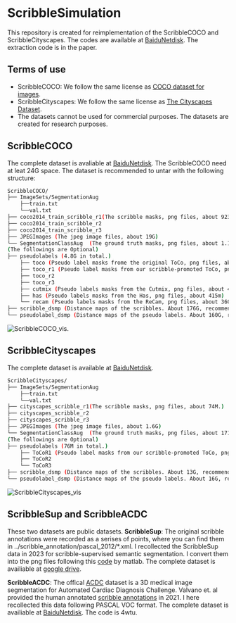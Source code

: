 # ScribbleSimulation
This repository is created for reimplementation of the ScribbleCOCO and ScribbleCityscapes. The codes are available at [BaiduNetdisk](https://pan.baidu.com/s/1iE5thVH_z_Xm7q_h7Bar6Q). The extraction code is in the paper.

## Terms of use
- ScribbleCOCO: We follow the same license as [COCO dataset for images](https://cocodataset.org/#termsofuse). 
- ScribbleCityscapes: We follow the same license as [The Cityscapes Dataset](https://github.com/mcordts/cityscapesScripts).
- The datasets cannot be used for commercial purposes. The datasets are created for research purposes.
## ScribbleCOCO
The complete dataset is avaliable at [BaiduNetdisk](https://pan.baidu.com/s/1bTRDR9BqDyaLcfynN2bpvg?pwd=t817).
The ScribbleCOCO need at leat 24G space. The dataset is recommended to untar with the following structure:
```bash
ScribbleCOCO/
├── ImageSets/SegmentationAug
    ├──train.txt
    └──val.txt
├── coco2014_train_scribble_r1(The scribble masks, png files, about 923M.)
├── coco2014_train_scribble_r2
├── coco2014_train_scribble_r3
├── JPEGImages (The jpeg image files, about 19G)
└── SegmentationClassAug  (The ground truth masks, png files, about 1.1G)
(The followings are Optional)
├── pseudolabels (4.8G in total.)
    ├── toco (Pseudo label masks frome the original ToCo, png files, about 429M)
    ├── toco_r1 (Pseudo label masks from our scribble-promoted ToCo, png files, about 441M)
    ├── toco_r2
    ├── toco_r3
    ├── cutmix (Pseudo labels masks from the Cutmix, png files, about 418M)
    ├── has (Pseudo labels masks from the Has, png files, about 415m)
    └── recam (Pseudo labels masks from the ReCam, png files, about 360m)
├── scribble_dsmp (Distance maps of the scribbles. About 176G, recommend to generate from the code.)
└── pseudolabel_dsmp (Distance maps of the pseudo labels. About 160G, recommend to generate from the code.)
```
![ScribbleCOCO_vis](imgs/ScribbleCOCO_vis.png).

## ScribbleCityscapes
The complete dataset is available at [BaiduNetdisk](https://pan.baidu.com/s/1JDQkz211eXu_tzqlNw4stQ?pwd=hu5p).
```bash
ScribbleCityscapes/
├── ImageSets/SegmentationAug
    ├──train.txt
    └──val.txt
├── cityscapes_scribble_r1(The scribble masks, png files, about 74M.)
├── cityscapes_scribble_r2
├── cityscapes_scribble_r3
├── JPEGImages (The jpeg image files, about 1.6G)
└── SegmentationClassAug  (The ground truth masks, png files, about 171M)
(The followings are Optional)
├── pseudolabels (76M in total.)
    ├── ToCoR1 (Pseudo label masks from our scribble-promoted ToCo, png files, about 26M)
    ├── ToCoR2
    └── ToCoR3
├── scribble_dsmp (Distance maps of the scribbles. About 13G, recommend to generate from the code.)
└── pseudolabel_dsmp (Distance maps of the pseudo labels. About 16G, recommend to generate from the code.)
```
![ScribbleCityscapes_vis](imgs/ScribbleCityscapes_vis.png)



## ScribbleSup and ScribbleACDC
These two datasets are public datasets. 
**ScribbleSup**: The original scribble annotations were recorded as a serises of points, where you can find them in ../scribble_annotation/pascal_2012/*.xml. I recollected the ScribbleSup data in 2023 for scribble-supervised semantic segmentation. I convert them into the png files following this [code](https://github.com/meng-tang/rloss/blob/master/data/pascal_scribble/convertscribbles.m) by matlab. The complete dataset is availiable at [google drive](https://drive.google.com/file/d/1P_N_2RiJ0kYsz2A8-B5v3ltAxiXAmDGV/view?usp=sharing).

**ScribbleACDC**: The offical [ACDC](https://www.creatis.insa-lyon.fr/Challenge/acdc/) dataset is a 3D medical image segmentation for Automated Cardiac Diagnosis Challenge. Valvano et. al provided the human annotated [scribble annotations](https://vios-s.github.io/multiscale-adversarial-attention-gates/data) in 2021. I here recollected this data following PASCAL VOC format. The complete dataset is availiable at [BaiduNetdisk](https://pan.baidu.com/s/1LGdEIFyjjmPcsX8sIDDt8Q?pwd=4wtu). The code is 4wtu.



